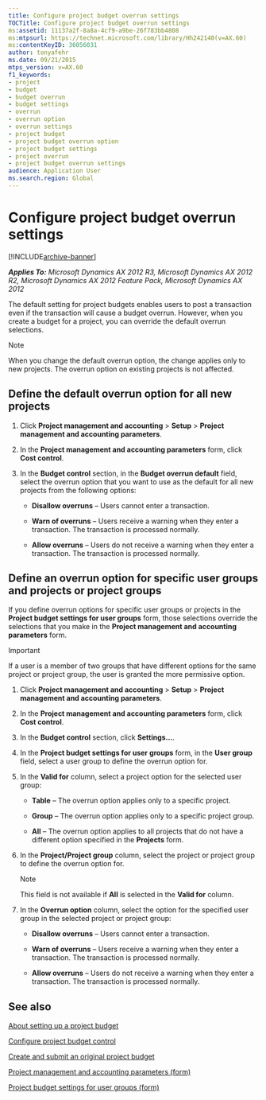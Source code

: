 ```yaml
---
title: Configure project budget overrun settings
TOCTitle: Configure project budget overrun settings
ms:assetid: 11137a2f-8a8a-4cf9-a9be-26f783bb4808
ms:mtpsurl: https://technet.microsoft.com/library/Hh242140(v=AX.60)
ms:contentKeyID: 36056031
author: tonyafehr
ms.date: 09/21/2015
mtps_version: v=AX.60
f1_keywords:
- project
- budget
- budget overrun
- budget settings
- overrun
- overrun option
- overrun settings
- project budget
- project budget overrun option
- project budget settings
- project overrun
- project budget overrun settings
audience: Application User
ms.search.region: Global
---
```


# Configure project budget overrun settings 


[!INCLUDE[archive-banner](includes/archive-banner.md)]


_**Applies To:** Microsoft Dynamics AX 2012 R3, Microsoft Dynamics AX 2012 R2, Microsoft Dynamics AX 2012 Feature Pack, Microsoft Dynamics AX 2012_

The default setting for project budgets enables users to post a transaction even if the transaction will cause a budget overrun. However, when you create a budget for a project, you can override the default overrun selections.


> [!NOTE]
> <P>When you change the default overrun option, the change applies only to new projects. The overrun option on existing projects is not affected.</P>



## Define the default overrun option for all new projects

1.  Click **Project management and accounting** \> **Setup** \> **Project management and accounting parameters**.

2.  In the **Project management and accounting parameters** form, click **Cost control**.

3.  In the **Budget control** section, in the **Budget overrun default** field, select the overrun option that you want to use as the default for all new projects from the following options:
    
      - **Disallow overruns** – Users cannot enter a transaction.
    
      - **Warn of overruns** – Users receive a warning when they enter a transaction. The transaction is processed normally.
    
      - **Allow overruns** – Users do not receive a warning when they enter a transaction. The transaction is processed normally.

## Define an overrun option for specific user groups and projects or project groups

If you define overrun options for specific user groups or projects in the **Project budget settings for user groups** form, those selections override the selections that you make in the **Project management and accounting parameters** form.


> [!IMPORTANT]
> <P>If a user is a member of two groups that have different options for the same project or project group, the user is granted the more permissive option.</P>



1.  Click **Project management and accounting** \> **Setup** \> **Project management and accounting parameters**.

2.  In the **Project management and accounting parameters** form, click **Cost control**.

3.  In the **Budget control** section, click **Settings...**.

4.  In the **Project budget settings for user groups** form, in the **User group** field, select a user group to define the overrun option for.

5.  In the **Valid for** column, select a project option for the selected user group:
    
      - **Table** – The overrun option applies only to a specific project.
    
      - **Group** – The overrun option applies only to a specific project group.
    
      - **All** – The overrun option applies to all projects that do not have a different option specified in the **Projects** form.

6.  In the **Project/Project group** column, select the project or project group to define the overrun option for.
    

    > [!NOTE]
    > <P>This field is not available if <STRONG>All</STRONG> is selected in the <STRONG>Valid for</STRONG> column.</P>



7.  In the **Overrun option** column, select the option for the specified user group in the selected project or project group:
    
      - **Disallow overruns** – Users cannot enter a transaction.
    
      - **Warn of overruns** – Users receive a warning when they enter a transaction. The transaction is processed normally.
    
      - **Allow overruns** – Users do not receive a warning when they enter a transaction. The transaction is processed normally.

## See also

[About setting up a project budget](about-setting-up-a-project-budget.md)

[Configure project budget control](configure-project-budget-control.md)

[Create and submit an original project budget](create-and-submit-an-original-project-budget.md)

[Project management and accounting parameters (form)](https://technet.microsoft.com/library/aa599440\(v=ax.60\))

[Project budget settings for user groups (form)](https://technet.microsoft.com/library/hh242598\(v=ax.60\))

  


